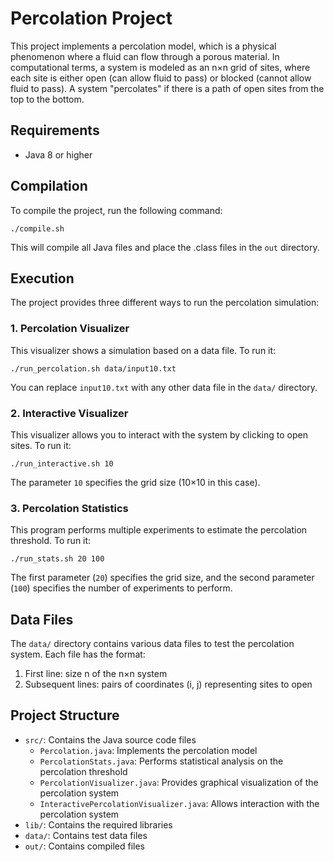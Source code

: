# Percolation Project

This project implements a percolation model, which is a physical phenomenon where a fluid can flow through a porous material. In computational terms, a system is modeled as an n×n grid of sites, where each site is either open (can allow fluid to pass) or blocked (cannot allow fluid to pass). A system "percolates" if there is a path of open sites from the top to the bottom.

## Requirements

- Java 8 or higher

## Compilation

To compile the project, run the following command:

```
./compile.sh
```

This will compile all Java files and place the .class files in the `out` directory.

## Execution

The project provides three different ways to run the percolation simulation:

### 1. Percolation Visualizer

This visualizer shows a simulation based on a data file. To run it:

```
./run_percolation.sh data/input10.txt
```

You can replace `input10.txt` with any other data file in the `data/` directory.

### 2. Interactive Visualizer

This visualizer allows you to interact with the system by clicking to open sites. To run it:

```
./run_interactive.sh 10
```

The parameter `10` specifies the grid size (10×10 in this case).

### 3. Percolation Statistics

This program performs multiple experiments to estimate the percolation threshold. To run it:

```
./run_stats.sh 20 100
```

The first parameter (`20`) specifies the grid size, and the second parameter (`100`) specifies the number of experiments to perform.

## Data Files

The `data/` directory contains various data files to test the percolation system. Each file has the format:

1. First line: size n of the n×n system
2. Subsequent lines: pairs of coordinates (i, j) representing sites to open

## Project Structure

- `src/`: Contains the Java source code files
  - `Percolation.java`: Implements the percolation model
  - `PercolationStats.java`: Performs statistical analysis on the percolation threshold
  - `PercolationVisualizer.java`: Provides graphical visualization of the percolation system
  - `InteractivePercolationVisualizer.java`: Allows interaction with the percolation system
- `lib/`: Contains the required libraries
- `data/`: Contains test data files
- `out/`: Contains compiled files 